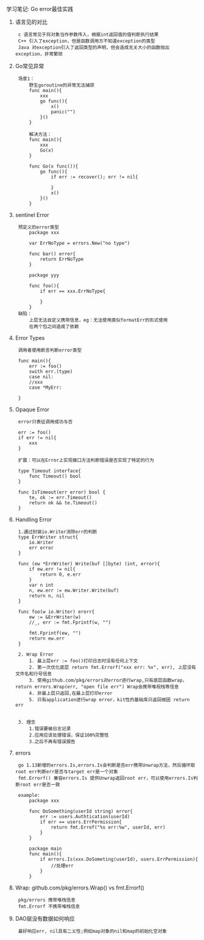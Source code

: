 学习笔记: Go error最佳实践

1. 语言见的对比

        c 语言常见于将对象当作参数传入，根据int返回值的值判断执行结果
        C++ 引入了exception，但是函数调用方不知道exception的类型
        Java 对exception引入了返回类型的声明，但会造成无关大小的函数抛出exception，非常繁琐
        
2. Go常见异常

        场景1：
            野生goroutine的异常无法捕获
            func main(){
                xxx 
                go func(){
                    x()
                    panic("")
                }()
            }
            
            解决方法：
            func main(){
                xxx
                Go(x)
            }
            
            func Go(x func()){
                go func(){
                    if err := recover(); err != nil{
                        
                    }
                    x()
                }()
            }
            
3. sentinel Error

        预定义的error类型
            package xxx
            
            var ErrNoType = errors.New("no type")
            
            func bar() error{
                return ErrNoType
            }
            
            package yyy
            
            func foo(){
                if err == xxx.ErrNoType{
                    
                }
            }
        缺陷：
            上层无法自定义携带信息，eg：无法使用类似formatErr的形式使用
            在两个包之间造成了依赖
            
4. Error Types

        调用者使用断言判断error类型
        
        func main(){
            err := foo()
            swith err.(type)
            case nil:
            //xxx
            case *MyErr:
            
        }
        
5. Opaque Error

        error只表征调用成功与否
        
        err := foo()
        if err != nil{
            xxx
        }
        
        扩展：可以在Error上实现接口方法判断错误是否实现了特定的行为
        
        type Timeout interface{
            func Timeout() bool
        }
        
        func IsTimeout(err error) bool {
            te, ok := err.Timeout()
            return ok && te.Timeout()
        }
        
6. Handling Error 

        1.通过封装io.Writer消除err的判断
        type ErrWriter struct{
            io.Writer
            err error
        }
        
        func (ew *ErrWriter) Write(buf []byte) (int, error){
            if ew.err != nil{
                return 0, e.err
            }
            var n int
            n, ew.err := ew.Writer.Write(buf)
            return n, nil
        }
        
        func foo(w io.Writer) erorr{
            ew := &ErrWriter(w)
            //_, err := fmt.Fprintf(w, "")
            
            fmt.Fprintf(ew, "")
            return ew.err
        }
        
        2. Wrap Error
            1. 最上层err := foo()打印日志时没有任何上下文
            2. 第一次优化底层 return fmt.Errorf("xxx err: %v", err), 上层没有文件名和行号信息
            3. 使用github.com/pkg/errors对error进行wrap,只有底层函数wrap， return errors.Wrap(err, "open file err") Wrap会携带堆祝栈等信息
            4. 非最上层只返回,在最上层打印error
            5. 只有application进行wrap error，kit性的基础库只返回根因 return err
            
            
        3. 理念
            1.错误要被日志记录
            2.应用应该处理错误，保证100%完整性
            3.之后不再有错误报告
            
7. errors

        go 1.13新增的errors.Is,errors.Is会判断是否err携带Unwrap方法，然后循环取root err判断err是否与target err是一个对象
        fmt.Errorf() 兼容errors.Is 提供Unwrap返回root err，可以使用errors.Is判断root err是否一致
        
        example:
            package xxx
            
            func DoSomething(userId string) error{
                err := users.Authtication(userId)
                if err == users.ErrPermission{
                    return fmt.Errof("%s err:%w", userId, err)
                }
            }
            
            package main
            func main(){
                if errors.Is(xxx.DoSometing(userId), users.ErrPermission){
                    //处理err
                }
            }
            
8. Wrap: github.com/pkg/errors.Wrap() vs fmt.Errorf()

        pkg/errors 携带堆栈信息 
        fmt.Errorf 不携带堆栈信息
            
9. DAO层没有数据如何响应

        最好响应err, nil具有二义性;例如map对象的nil和map的初始化空对象
        
            